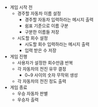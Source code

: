 - 게임 시작 전
    - 경주할 자동차 이름 설정
        - 경주할 자동차 입력하라는 메시지 출력
        - 쉼표 기준으로 이름 구분
        - 구분한 이름들 저장
    - 시도할 회수 설정
        - 시도할 회수 입력하라는 메시지 출력
        - 입력 받은 수 저장
- 게임 진행
    - 사용자가 설정한 회수만큼 반복
    - 각 자동차의 전진 유무 결정
        - 0~9 사이의 숫자 무작위 생성
    - 각 자동차의 전진 정도 출력
- 게임 종료
    - 우승 자동차 판별
    - 우승자 출력
